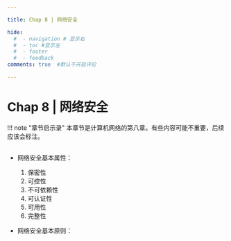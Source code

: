 ```yaml
---

title: Chap 8 | 网络安全

hide:
  #  - navigation # 显示右
  #  - toc #显示左
  #  - footer
  #  - feedback  
comments: true  #默认不开启评论

---
```

<h1 id="欢迎">Chap 8 | 网络安全</h1>
!!! note "章节启示录"
    <!-- === "Tab 1" -->
        <!-- Markdown **content**. -->
    <!-- === "Tab 2"
        More Markdown **content**. -->
    本章节是计算机网络的第八章。有些内容可能不重要，后续应该会标注。

##

* 网络安全基本属性：
    1. 保密性
    2. 可控性
    3. 不可依赖性
    4. 可认证性
    5. 可用性
    6. 完整性

* 网络安全基本原则：